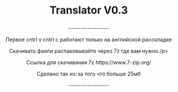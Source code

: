 <h1 align="center">Translator V0.3</a> 

<h3></h3>
<p align ="center">-----------------</p>
<p align ="center">Первое cntrl v cntrl c работают только на английской расскладке</p>
<p align ="center">Скачивать фаили распаковывайте через 7z где вам нужно./p>
<p align ="center">Ссылка для скачивания 7z https://www.7-zip.org/</p>
<p align ="center">Сделано так из-за того что больше 25мб</p>
<p align ="center">-----------------</p>
